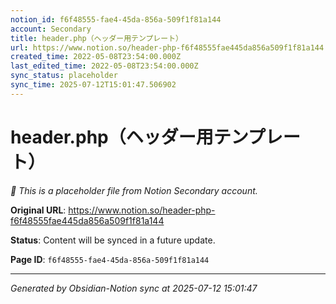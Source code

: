 ```yaml
---
notion_id: f6f48555-fae4-45da-856a-509f1f81a144
account: Secondary
title: header.php（ヘッダー用テンプレート）
url: https://www.notion.so/header-php-f6f48555fae445da856a509f1f81a144
created_time: 2022-05-08T23:54:00.000Z
last_edited_time: 2022-05-08T23:54:00.000Z
sync_status: placeholder
sync_time: 2025-07-12T15:01:47.506902
---
```


# header.php（ヘッダー用テンプレート）

*🔄 This is a placeholder file from Notion Secondary account.*

**Original URL**: https://www.notion.so/header-php-f6f48555fae445da856a509f1f81a144

**Status**: Content will be synced in a future update.

**Page ID**: `f6f48555-fae4-45da-856a-509f1f81a144`

---

*Generated by Obsidian-Notion sync at 2025-07-12 15:01:47*
